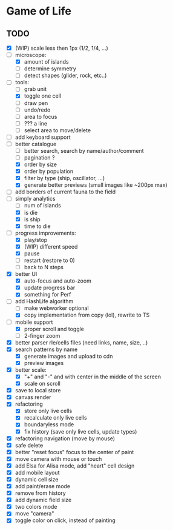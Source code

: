 # Game of Life

## TODO

- [x] (WIP) scale less then 1px (1/2, 1/4, ...)
- [ ] microscope:
  - [x] amount of islands
  - [ ] determine symmetry
  - [ ] detect shapes (glider, rock, etc..)
- [ ] tools:
  - [ ] grab unit
  - [x] toggle one cell
  - [ ] draw pen
  - [ ] undo/redo
  - [ ] area to focus
  - [ ] ??? a line
  - [ ] select area to move/delete
- [ ] add keyboard support
- [ ] better catalogue
  - [ ] better search, search by name/author/comment
  - [ ] pagination ?
  - [x] order by size
  - [x] order by population
  - [x] filter by type (ship, oscillator, ...)
  - [x] generate better previews (small images like ~200px max)
- [ ] add borders of current fauna to the field
- [ ] simply analytics
  - [ ] num of islands
  - [x] is die
  - [x] is ship
  - [x] time to die
- [ ] progress improvements:
  - [x] play/stop
  - [x] (WIP) different speed
  - [x] pause
  - [ ] restart (restore to 0)
  - [ ] back to N steps
- [x] better UI
  - [x] auto-focus and auto-zoom
  - [x] update progress bar
  - [x] something for Perf
- [ ] add HashLife algorithm
  - [ ] make webworker optional
  - [x] copy implementation from copy (lol), rewrite to TS
- [ ] mobile support
  - [x] proper scroll and toggle
  - [ ] 2-finger zoom
- [x] better parser rle/cells files (need links, name, size, ..)
- [x] search patterns by name
  - [x] generate images and upload to cdn
  - [x] preview images
- [x] better scale:
  - [x] "+" and "-" and with center in the middle of the screen
  - [x] scale on scroll
- [x] save to local store
- [x] canvas render
- [x] refactoring
  - [x] store only live cells
  - [x] recalculate only live cells
  - [x] boundaryless mode
  - [x] fix history (save only live cells, update types)
- [x] refactoring navigation (move by mouse)
- [x] safe delete
- [x] better "reset focus" focus to the center of paint
- [x] move camera with mouse or touch
- [x] add Elsa for Alisa mode, add "heart" cell design
- [x] add mobile layout
- [x] dynamic cell size
- [x] add paint/erase mode
- [x] remove from history
- [x] add dynamic field size
- [x] two colors mode
- [x] move "camera"
- [x] toggle color on click, instead of painting
